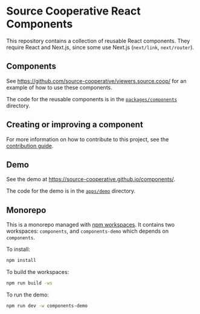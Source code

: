 # Source Cooperative React Components

This repository contains a collection of reusable React components. They require React and Next.js, since some use Next.js (`next/link`, `next/router`).

## Components

See https://github.com/source-cooperative/viewers.source.coop/ for an example of how to use these components.

The code for the reusable components is in the [`packages/components`](./packages/components) directory.

## Creating or improving a component

For more information on how to contribute to this project, see the [contribution guide](CONTRIBUTING.md).

## Demo

See the demo at https://source-cooperative.github.io/components/.

The code for the demo is in the [`apps/demo`](./apps/components) directory.

## Monorepo

This is a monorepo managed with [npm workspaces](https://docs.npmjs.com/cli/v10/using-npm/workspaces). It contains two workspaces: `components`, and `components-demo` which depends on `components`.

To install:

```sh
npm install
```

To build the workspaces:

```sh
npm run build -ws
```

To run the demo:

```sh
npm run dev -w components-demo
```
